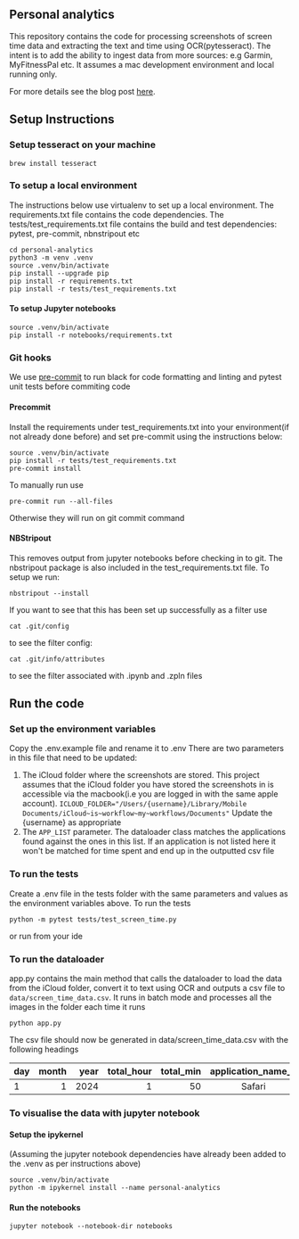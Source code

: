 ## Personal analytics
This repository contains the code for processing screenshots of screen time data and extracting the text and time using OCR(pytesseract). The intent is to add the ability to ingest data from more sources: e.g Garmin, MyFitnessPal etc. It assumes a mac development environment and local running only.
<br>

For more details see the blog post [here](https://karendavis.io/posts/01_screentime_analytics/).


## Setup Instructions
### Setup tesseract on your machine
```shell
brew install tesseract
```

### To setup a local environment
The instructions below use virtualenv to set up a local environment. The requirements.txt file contains the code dependencies. The tests/test_requirements.txt file contains the build and test dependencies: pytest, pre-commit, nbnstripout etc
```shell
cd personal-analytics
python3 -m venv .venv
source .venv/bin/activate
pip install --upgrade pip
pip install -r requirements.txt
pip install -r tests/test_requirements.txt

```
#### To setup Jupyter notebooks

```shell
source .venv/bin/activate
pip install -r notebooks/requirements.txt

```

### Git hooks
We use [pre-commit]( https://pre-commit.com) to run black for code formatting and linting and pytest unit tests before
commiting code


#### Precommit
Install the requirements under test_requirements.txt into your environment(if not already done before) and set pre-commit using the instructions below:
```shell
source .venv/bin/activate
pip install -r tests/test_requirements.txt
pre-commit install

```
To manually run use

```shell
pre-commit run --all-files
```
Otherwise they will run on git commit command

#### NBStripout
This removes output from jupyter notebooks before checking in to git.
The nbstripout package is also included in the test_requirements.txt file. To setup we run:

```shell
nbstripout --install
```

If you want to see that this has been set up successfully as a filter use

```shell
cat .git/config
```
to see the filter config:

```shell
cat .git/info/attributes
```
to see the filter associated with .ipynb and .zpln files


## Run the code
### Set up the environment variables
Copy the .env.example file and rename it to .env
There are two parameters in this file that need to be updated:
1. The iCloud folder where the screenshots are stored. This project assumes that the iCloud folder you have stored the screenshots in is accessible via the macbook(i.e you are logged in with the same apple account).
```ICLOUD_FOLDER="/Users/{username}/Library/Mobile Documents/iCloud~is~workflow~my~workflows/Documents"``` Update the {username} as appropriate
2. The ```APP_LIST``` parameter. The dataloader class matches the applications found against the ones in this list. If an application is not listed here it won't be matched for time spent and end up in the outputted csv file

### To run the tests
Create a .env file in the tests folder with the same parameters and values as the environment variables above. To run the tests
```shell
python -m pytest tests/test_screen_time.py
```
or run from your ide

### To run the dataloader
app.py contains the main method that calls the dataloader to load the data from the iCloud folder, convert it to text using OCR and outputs a csv file to ```data/screen_time_data.csv```. It runs in batch mode and processes all the images in the folder each time it runs
```shell
python app.py
```
The csv file should now be generated in data/screen_time_data.csv with the following headings

|   day    |      month |       year |     total_hour |      total_min |   application_name_0    |    application_hour_0 | application_min_0 | application_name_1     |     application_hour_1 | application_min_1 | application_name_2     |     application_hour_2 |        application_min_2 |
|   ---    |-----------:|-----------:|---------------:|---------------:|:-----------------------:|----------------------:|------------------:|:-----------------------|-----------------------:|------------------:|:-----------------------|-----------------------:|-------------------------:|
|    1     |          1 |       2024 |              1 |             50 |         Safari          |                     0 |                45 |Netflix                 |                      0 |                40 | Gmail                  |                      0 |                       25 |



### To visualise the data with jupyter notebook
#### Setup the ipykernel
(Assuming the jupyter notebook dependencies have already been added to the .venv as per instructions above)
```shell
source .venv/bin/activate
python -m ipykernel install --name personal-analytics
```
#### Run the notebooks
```shell
jupyter notebook --notebook-dir notebooks
```
